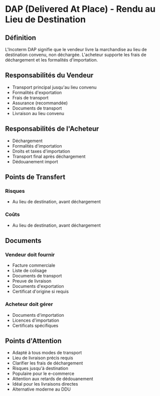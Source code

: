 # DAP (Delivered At Place) - Rendu au Lieu de Destination

## Définition
L'Incoterm DAP signifie que le vendeur livre la marchandise au lieu de destination convenu, non déchargée. L'acheteur supporte les frais de déchargement et les formalités d'importation.

## Responsabilités du Vendeur
- Transport principal jusqu'au lieu convenu
- Formalités d'exportation
- Frais de transport
- Assurance (recommandée)
- Documents de transport
- Livraison au lieu convenu

## Responsabilités de l'Acheteur
- Déchargement
- Formalités d'importation
- Droits et taxes d'importation
- Transport final après déchargement
- Dédouanement import

## Points de Transfert
### Risques
- Au lieu de destination, avant déchargement

### Coûts
- Au lieu de destination, avant déchargement

## Documents
### Vendeur doit fournir
- Facture commerciale
- Liste de colisage
- Documents de transport
- Preuve de livraison
- Documents d'exportation
- Certificat d'origine si requis

### Acheteur doit gérer
- Documents d'importation
- Licences d'importation
- Certificats spécifiques

## Points d'Attention
- Adapté à tous modes de transport
- Lieu de livraison précis requis
- Clarifier les frais de déchargement
- Risques jusqu'à destination
- Populaire pour le e-commerce
- Attention aux retards de dédouanement
- Idéal pour les livraisons directes
- Alternative moderne au DDU